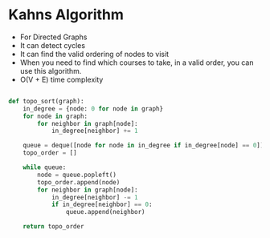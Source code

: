 # Kahns Algorithm

- For Directed Graphs
- It can detect cycles
- It can find the valid ordering of nodes to visit
- When you need to find which courses to take, in a valid order, you can use this algorithm. 
- O(V + E) time complexity

```python

def topo_sort(graph):
    in_degree = {node: 0 for node in graph}
    for node in graph:
        for neighbor in graph[node]:
            in_degree[neighbor] += 1

    queue = deque([node for node in in_degree if in_degree[node] == 0])
    topo_order = []

    while queue:
        node = queue.popleft()
        topo_order.append(node)
        for neighbor in graph[node]:
            in_degree[neighbor] -= 1
            if in_degree[neighbor] == 0:
                queue.append(neighbor)

    return topo_order

```
